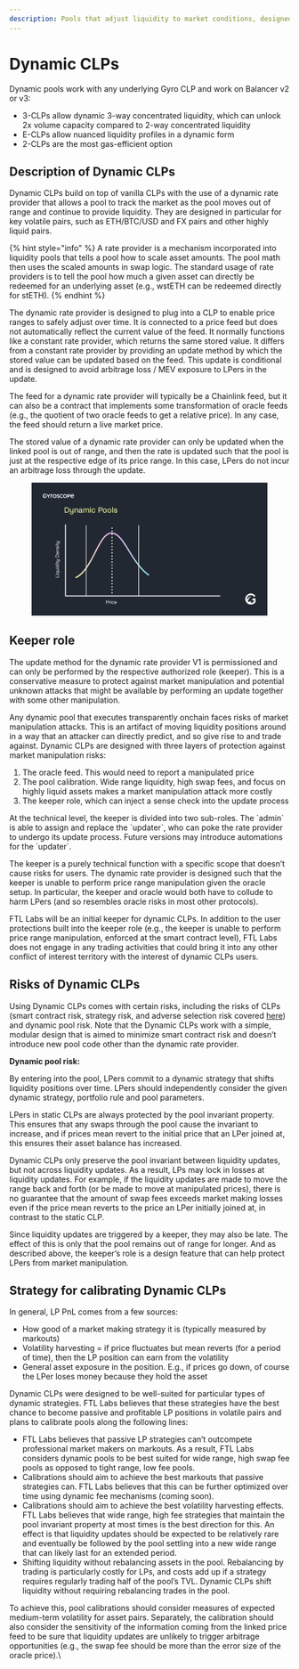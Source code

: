 ```yaml
---
description: Pools that adjust liquidity to market conditions, designed for volatile pairs
---
```


# Dynamic CLPs

Dynamic pools work with any underlying Gyro CLP and work on Balancer v2 or v3:

* 3-CLPs allow dynamic 3-way concentrated liquidity, which can unlock 2x volume capacity compared to 2-way concentrated liquidity
* E-CLPs allow nuanced liquidity profiles in a dynamic form
* 2-CLPs are the most gas-efficient option

## Description of Dynamic CLPs

Dynamic CLPs build on top of vanilla CLPs with the use of a dynamic rate provider that allows a pool to track the market as the pool moves out of range and continue to provide liquidity. They are designed in particular for key volatile pairs, such as ETH/BTC/USD and FX pairs and other highly liquid pairs.

{% hint style="info" %}
A rate provider is a mechanism incorporated into liquidity pools that tells a pool how to scale asset amounts. The pool math then uses the scaled amounts in swap logic. The standard usage of rate providers is to tell the pool how much a given asset can directly be redeemed for an underlying asset (e.g., wstETH can be redeemed directly for stETH).
{% endhint %}

The dynamic rate provider is designed to plug into a CLP to enable price ranges to safely adjust over time. It is connected to a price feed but does not automatically reflect the current value of the feed. It normally functions like a constant rate provider, which returns the same stored value. It differs from a constant rate provider by providing an update method by which the stored value can be updated based on the feed. This update is conditional and is designed to avoid arbitrage loss / MEV exposure to LPers in the update.

The feed for a dynamic rate provider will typically be a Chainlink feed, but it can also be a contract that implements some transformation of oracle feeds (e.g., the quotient of two oracle feeds to get a relative price). In any case, the feed should return a live market price.

The stored value of a dynamic rate provider can only be updated when the linked pool is out of range, and then the rate is updated such that the pool is just at the respective edge of its price range. In this case, LPers do not incur an arbitrage loss through the update.

<figure><img src="../.gitbook/assets/Dynamic-Pools-Animation.gif" alt=""><figcaption></figcaption></figure>

## Keeper role

The update method for the dynamic rate provider V1 is permissioned and can only be performed by the respective authorized role (keeper). This is a conservative measure to protect against market manipulation and potential unknown attacks that might be available by performing an update together with some other manipulation.

Any dynamic pool that executes transparently onchain faces risks of market manipulation attacks. This is an artifact of moving liquidity positions around in a way that an attacker can directly predict, and so give rise to and trade against. Dynamic CLPs are designed with three layers of protection against market manipulation risks:

1. The oracle feed. This would need to report a manipulated price
2. The pool calibration. Wide range liquidity, high swap fees, and focus on highly liquid assets makes a market manipulation attack more costly
3. The keeper role, which can inject a sense check into the update process

At the technical level, the keeper is divided into two sub-roles. The \`admin\` is able to assign and replace the \`updater\`, who can poke the rate provider to undergo its update process. Future versions may introduce automations for the \`updater\`.

The keeper is a purely technical function with a specific scope that doesn’t cause risks for users. The dynamic rate provider is designed such that the keeper is unable to perform price range manipulation given the oracle setup. In particular, the keeper and oracle would both have to collude to harm LPers (and so resembles oracle risks in most other protocols).

FTL Labs will be an initial keeper for dynamic CLPs. In addition to the user protections built into the keeper role (e.g., the keeper is unable to perform price range manipulation, enforced at the smart contract level), FTL Labs does not engage in any trading activities that could bring it into any other conflict of interest territory with the interest of dynamic CLPs users.

## Risks of Dynamic CLPs

Using Dynamic CLPs comes with certain risks, including the risks of CLPs (smart contract risk, strategy risk, and adverse selection risk covered [here](e-clps.md#risks-of-e-clps)) and dynamic pool risk. Note that the Dynamic CLPs work with a simple, modular design that is aimed to minimize smart contract risk and doesn’t introduce new pool code other than the dynamic rate provider.

**Dynamic pool risk:**&#x20;

By entering into the pool, LPers commit to a dynamic strategy that shifts liquidity positions over time. LPers should independently consider the given dynamic strategy, portfolio rule and pool parameters.

LPers in static CLPs are always protected by the pool invariant property. This ensures that any swaps through the pool cause the invariant to increase, and if prices mean revert to the initial price that an LPer joined at, this ensures their asset balance has increased.

Dynamic CLPs only preserve the pool invariant between liquidity updates, but not across liquidity updates. As a result, LPs may lock in losses at liquidity updates. For example, if the liquidity updates are made to move the range back and forth (or be made to move at manipulated prices), there is no guarantee that the amount of swap fees exceeds market making losses even if the price mean reverts to the price an LPer initially joined at, in contrast to the static CLP.

Since liquidity updates are triggered by a keeper, they may also be late. The effect of this is only that the pool remains out of range for longer. And as described above, the keeper’s role is a design feature that can help protect LPers from market manipulation.

## Strategy for calibrating Dynamic CLPs

In general, LP PnL comes from a few sources:

* How good of a market making strategy it is (typically measured by markouts)
* Volatility harvesting = if price fluctuates but mean reverts (for a period of time), then the LP position can earn from the volatility
* General asset exposure in the position. E.g., if prices go down, of course the LPer loses money because they hold the asset

Dynamic CLPs were designed to be well-suited for particular types of dynamic strategies. FTL Labs believes that these strategies have the best chance to become passive and profitable LP positions in volatile pairs and plans to calibrate pools along the following lines:

* FTL Labs believes that passive LP strategies can’t outcompete professional market makers on markouts. As a result, FTL Labs considers dynamic pools to be best suited for wide range, high swap fee pools as opposed to tight range, low fee pools.
* Calibrations should aim to achieve the best markouts that passive strategies can. FTL Labs believes that this can be further optimized over time using dynamic fee mechanisms (coming soon).
* Calibrations should aim to achieve the best volatility harvesting effects. FTL Labs believes that wide range, high fee strategies that maintain the pool invariant property at most times is the best direction for this. An effect is that liquidity updates should be expected to be relatively rare and eventually be followed by the pool settling into a new wide range that can likely last for an extended period.
* Shifting liquidity without rebalancing assets in the pool. Rebalancing by trading is particularly costly for LPs, and costs add up if a strategy requires regularly trading half of the pool’s TVL. Dynamic CLPs shift liquidity without requiring rebalancing trades in the pool.

To achieve this, pool calibrations should consider measures of expected medium-term volatility for asset pairs. Separately, the calibration should also consider the sensitivity of the information coming from the linked price feed to be sure that liquidity updates are unlikely to trigger arbitrage opportunities (e.g., the swap fee should be more than the error size of the oracle price).\
